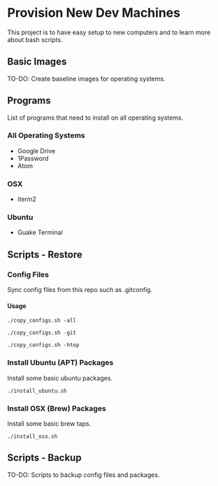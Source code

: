 # Provision New Dev Machines
This project is to have easy setup to new computers and to learn more about bash scripts.

## Basic Images
TO-DO: Create baseline images for operating systems.

## Programs
List of programs that need to install on all operating systems.

### All Operating Systems

* Google Drive
* 1Password
* Atom

### OSX

* iterm2

### Ubuntu

* Guake Terminal

## Scripts - Restore

### Config Files
Sync config files from this repo such as .gitconfig.

#### Usage

`./copy_configs.sh -all`

`./copy_configs.sh -git`

`./copy_configs.sh -htop`

### Install Ubuntu (APT) Packages
Install some basic ubuntu packages.

`./install_ubuntu.sh`

### Install OSX (Brew) Packages
Install some basic brew taps.

`./install_osx.sh`

## Scripts - Backup
TO-DO: Scripts to backup config files and packages.
